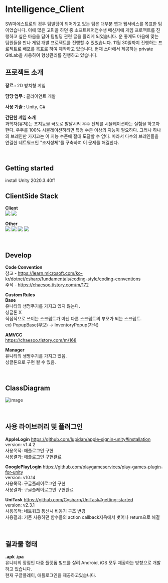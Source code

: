# Intelligence_Client

SW마에스트로의 경우 팀빌딩이 되어가고 있는 팀은 대부분 앱과 웹서비스를 목표한 팀이었습니다. 이에 많은 고민을 하던 중 소프트웨어연수생 메신저에 게임 프로젝트를 진행하고 싶은 마음을 담아 팀빌딩 관련 글을 올리게 되었습니다. 운 좋게도 마음에 맞는 팀원들을 만나 게임 개발 프로젝트를 진행할 수 있었습니다. 11월 30일까지 진행하는 프로젝트로 배포를 목표로 하여 제작하고 있습니다. 현재 소마에서 제공하는 private GitLab을 사용하여 형상관리를 진행하고 있습니다.
<br>
<h2>프로젝트 소개</h2>

**장르 :** 2D 방치형 게임

**담당 업무 :** 클라이언트 개발

**사용 기술 :** Unity, C#

**간단한 게임 소개**
<br> 
과학자(유저)는 초지능을 극도로 발달시켜 우주 전체를 시뮬레이션하는 실험을 하고자 한다.
우주를 100% 시뮬레이션하려면 특정 수준 이상의 지능이 필요하다.
그러나 하나의 브레인만 가지고는 이 지능 수준에 절대 도달할 수 없다.
따라서 다수의 브레인들을 연결한 네트워크인 "초지성체"를 구축하여 이 문제를 해결한다.

<br>
<h2>Getting started</h2>
install Unity 2020.3.40f1

<br>
<h2>ClientSide Stack</h2>

**Client**<br>
<img src="https://img.shields.io/badge/C%20Sharp-239120?style=for-the-badge&logo=C%20Sharp&logoColor=white"> <img src="https://img.shields.io/badge/Unity-222324?style=for-the-badge&logo=Unity&logoColor=white">

**Other**<br>
<img src="https://img.shields.io/badge/Jira%20Software-0052CC?style=for-the-badge&logo=Jira%20Software&logoColor=white"> <img src="https://img.shields.io/badge/Confluence-172B4D?style=for-the-badge&logo=Confluence&logoColor=white"> <img src="https://img.shields.io/badge/Git-F05032?style=for-the-badge&logo=Git&logoColor=white"> <img src="https://img.shields.io/badge/GitLab-FC6D26?style=for-the-badge&logo=GitLab&logoColor=white">

<br>
<h2>Develop</h2>

**Code Convention**<br>
참고 - https://learn.microsoft.com/ko-kr/dotnet/csharp/fundamentals/coding-style/coding-conventions<br>
주석 - https://chaesoo.tistory.com/m/172<br>

**Custom Rules**<br>
**Base**<br>
유니티의 생명주기를 가지고 있지 않는다.<br>
싱글톤 X<br>
직접적으로 쓰이는 스크립트가 아닌 다른 스크립트의 부모가 되는 스크립트.<br>
ex) PopupBase(부모) → InventoryPopup(자식) <br>

**AMVCC**<br>
https://chaesoo.tistory.com/m/168

**Manager**<br>
유니티의 생명주기를 가지고 있음.<br>
싱글톤으로 구현 될 수 있음.<br>

<br>
<h2>ClassDiagram</h2>

![image](https://user-images.githubusercontent.com/26276038/196415670-254a0ef5-e2cd-428e-938a-0badc6ed716d.png)

<br>
<h2>사용 라이브러리 및 플러그인</h2>

**AppleLogin** https://github.com/lupidan/apple-signin-unity#installation<br>
version: v1.4.2<br>
사용목적: 애플로그인 구현<br>
사용결과: 애플로그인 구현완료<br>

**GooglePlayLogin** https://github.com/playgameservices/play-games-plugin-for-unity<br>
version: v10.14<br>
사용목적: 구글플레이로그인 구현<br>
사용결과: 구글플레이로그인 구현완료<br>

**UniTask** https://github.com/Cysharp/UniTask#getting-started<br>
version: v2.3.1<br>
사용목적: 네트워크 통신시 비동기 구조 변경<br>
사용결과: 기존 사용하던 함수들의 action callback지옥에서 벗어나 return으로 해결<br>

<br>
<h2>결과물 형태</h2>

**.apk .ipa**<br>
유니티의 장점인 다중 플랫폼 빌드를 살려 Android, iOS 모두 제공하는 방향으로 개발하고 있습니다.<br>
현재 구글플레이, 애플로그인을 제공하고있습니다.
